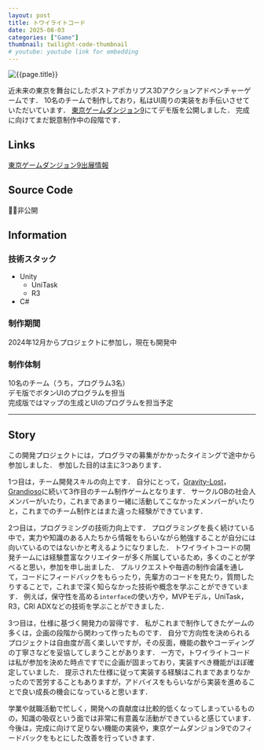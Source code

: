 ```yaml
---
layout: post
title: トワイライトコード
date: 2025-08-03
categories: ["Game"]
thumbnail: twilight-code-thumbnail
# youtube: youtube link for embedding
---
```


![{{page.title}}]({{site.baseurl}}/assets/images/twilight-code-thumbnail.webp)

近未来の東京を舞台にしたポストアポカリプス3Dアクションアドベンチャーゲームです．
10名のチームで制作しており，私はUI周りの実装をお手伝いさせていただいています．
[東京ゲームダンジョン9](https://gamedungeon.jp/events/tokyo9)にてデモ版を公開しました．
完成に向けてまだ鋭意制作中の段階です．

## Links

[東京ゲームダンジョン9出展情報](https://gamedungeon.jp/events/tokyo9/exhibit_informations?day=1&floor=3%E9%9A%8E#87)

## Source Code

:bowing_man:非公開

## Information

### 技術スタック

- Unity
  - UniTask
  - R3
- C#

### 制作期間

2024年12月からプロジェクトに参加し，現在も開発中

### 制作体制

10名のチーム（うち，プログラム3名）  
デモ版でボタンUIのプログラムを担当  
完成版ではマップの生成とUIのプログラムを担当予定

---

## Story

この開発プロジェクトには，プログラマの募集がかかったタイミングで途中から参加しました．
参加した目的は主に3つあります．

1つ目は，チーム開発スキルの向上です．
自分にとって，[Gravity-Lost]({{site.baseurl}}/works/gravity-lost/)，[Grandioso]({{site.baseurl}}/works/grandioso/)に続いて3作目のチーム制作ゲームとなります．
サークルOBの社会人メンバーがいたり，これまであまり一緒に活動してこなかったメンバーがいたりと，これまでのチーム制作とはまた違った経験ができています．

2つ目は，プログラミングの技術力向上です．
プログラミングを長く続けている中で，実力や知識のある人たちから情報をもらいながら勉強することが自分には向いているのではないかと考えるようになりました．
トワイライトコードの開発チームには経験豊富なクリエイターが多く所属しているため，多くのことが学べると思い，参加を申し出ました．
プルリクエストや毎週の制作会議を通して，コードにフィードバックをもらったり，先輩方のコードを見たり，質問したりすることで，これまで深く知らなかった技術や概念を学ぶことができています．
例えば，保守性を高める`interface`の使い方や，MVPモデル，UniTask，R3，CRI ADXなどの技術を学ぶことができました．

3つ目は，仕様に基づく開発力の習得です．
私がこれまで制作してきたゲームの多くは，企画の段階から関わって作ったものです．
自分で方向性を決められるプロジェクトは自由度が高く楽しいですが，その反面，機能の数やコーディングの丁寧さなどを妥協してしまうことがあります．
一方で，トワイライトコードは私が参加を決めた時点ですでに企画が固まっており，実装すべき機能がほぼ確定していました．
提示された仕様に従って実装する経験はこれまであまりなかったので苦労することもありますが，アドバイスをもらいながら実装を進めることで良い成長の機会になっていると思います．

学業や就職活動で忙しく，開発への貢献度は比較的低くなってしまっているものの，知識の吸収という面では非常に有意義な活動ができていると感じています．
今後は，完成に向けて足りない機能の実装や，東京ゲームダンジョン9でのフィードバックをもとにした改善を行っていきます．
